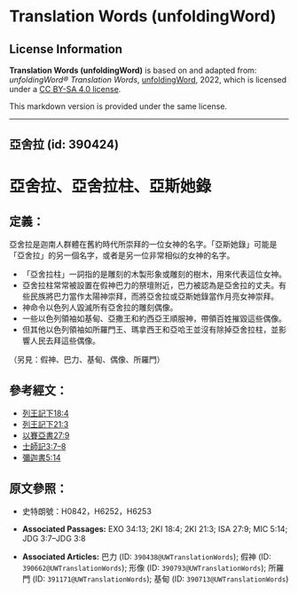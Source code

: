 # Translation Words (unfoldingWord)

## License Information

**Translation Words (unfoldingWord)** is based on and adapted from: _unfoldingWord® Translation Words_, [unfoldingWord](https://unfoldingword.org/utw), 2022, which is licensed under a [CC BY-SA 4.0 license](https://creativecommons.org/licenses/by-sa/4.0/legalcode.en).

This markdown version is provided under the same license.



--------------------------------

## 亞舍拉 (id: 390424)

亞舍拉、亞舍拉柱、亞斯她錄
=============

定義：
---

亞舍拉是迦南人群體在舊約時代所崇拜的一位女神的名字。「亞斯她錄」可能是「亞舍拉」的另一個名字，或者是另一位非常相似的女神的名字。

* 「亞舍拉柱」一詞指的是雕刻的木製形象或雕刻的樹木，用來代表這位女神。
* 亞舍拉柱常常被設置在假神巴力的祭壇附近，巴力被認為是亞舍拉的丈夫。有些民族將巴力當作太陽神崇拜，而將亞舍拉或亞斯她錄當作月亮女神崇拜。
* 神命令以色列人毀滅所有亞舍拉的雕刻偶像。
* 一些以色列領袖如基甸、亞撒王和約西亞王順服神，帶領百姓摧毀這些偶像。
* 但其他以色列領袖如所羅門王、瑪拿西王和亞哈王並沒有除掉亞舍拉柱，並影響人民去拜這些偶像。

（另見：假神、巴力、基甸、偶像、所羅門）

參考經文：
-----

* [列王記下18:4](https://ref.ly/2Kgs18:4)
* [列王記下21:3](https://ref.ly/2Kgs21:3)
* [以賽亞書27:9](https://ref.ly/Isa27:9)
* [士師記3:7–8](https://ref.ly/Judg3:7-Judg3:8)
* [彌迦書5:14](https://ref.ly/Mic5:14)

原文參照：
-----

* 史特朗號：H0842，H6252，H6253

* **Associated Passages:** EXO 34:13; 2KI 18:4; 2KI 21:3; ISA 27:9; MIC 5:14; JDG 3:7–JDG 3:8
* **Associated Articles:** 巴力 (ID: `390438@UWTranslationWords`); 假神 (ID: `390662@UWTranslationWords`); 形像 (ID: `390793@UWTranslationWords`); 所羅門 (ID: `391171@UWTranslationWords`); 基甸 (ID: `390713@UWTranslationWords`)

